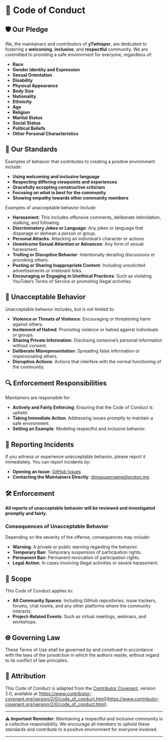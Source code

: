 # 📜 Code of Conduct

## 🛡️ **Our Pledge**

We, the maintainers and contributors of **yTwhisper**, are dedicated to fostering a **welcoming**, **inclusive**, and **respectful** community. We are committed to providing a safe environment for everyone, regardless of:

- **Race**
- **Gender Identity and Expression**
- **Sexual Orientation**
- **Disability**
- **Physical Appearance**
- **Body Size**
- **Nationality**
- **Ethnicity**
- **Age**
- **Religion**
- **Marital Status**
- **Social Status**
- **Political Beliefs**
- **Other Personal Characteristics**

## 🤝 **Our Standards**

Examples of behavior that contributes to creating a positive environment include:

- **Using welcoming and inclusive language**
- **Respecting differing viewpoints and experiences**
- **Gracefully accepting constructive criticism**
- **Focusing on what is best for the community**
- **Showing empathy towards other community members**

Examples of unacceptable behavior include:

- **Harassment**: This includes offensive comments, deliberate intimidation, stalking, and following.
- **Discriminatory Jokes or Language**: Any jokes or language that disparage or demean a person or group.
- **Personal Attacks**: Attacking an individual’s character or actions.
- **Unwelcome Sexual Attention or Advances**: Any form of sexual harassment.
- **Trolling or Disruptive Behavior**: Intentionally derailing discussions or provoking others.
- **Posting or Sharing Inappropriate Content**: Including unsolicited advertisements or irrelevant links.
- **Encouraging or Engaging in Unethical Practices**: Such as violating YouTube’s Terms of Service or promoting illegal activities.

## 🚫 **Unacceptable Behavior**

Unacceptable behavior includes, but is not limited to:

- **Violence or Threats of Violence**: Encouraging or threatening harm against others.
- **Incitement of Hatred**: Promoting violence or hatred against individuals or groups.
- **Sharing Private Information**: Disclosing someone’s personal information without consent.
- **Deliberate Misrepresentation**: Spreading false information or impersonating others.
- **Disruptive Actions**: Actions that interfere with the normal functioning of the community.

## 🔍 **Enforcement Responsibilities**

Maintainers are responsible for:

- **Actively and Fairly Enforcing**: Ensuring that the Code of Conduct is upheld.
- **Taking Immediate Action**: Addressing issues promptly to maintain a safe environment.
- **Setting an Example**: Modeling respectful and inclusive behavior.

## 📝 **Reporting Incidents**

If you witness or experience unacceptable behavior, please report it immediately. You can report incidents by:

- **Opening an Issue**: [GitHub Issues](https://github.com/dimasusername/itwhisper/issues)
- **Contacting the Maintainers Directly**: [dimasusername@proton.me](mailto:dimasusername@proton.me)

## 🛠️ **Enforcement**

**All reports of unacceptable behavior will be reviewed and investigated promptly and fairly.**

### **Consequences of Unacceptable Behavior**

Depending on the severity of the offense, consequences may include:

- **Warning**: A private or public warning regarding the behavior.
- **Temporary Ban**: Temporary suspension of participation rights.
- **Permanent Ban**: Permanent revocation of participation rights.
- **Legal Action**: In cases involving illegal activities or severe harassment.

## 📜 **Scope**

This Code of Conduct applies to:

- **All Community Spaces**: Including GitHub repositories, issue trackers, forums, chat rooms, and any other platforms where the community interacts.
- **Project-Related Events**: Such as virtual meetings, webinars, and workshops.

## 🌐 **Governing Law**

These Terms of Use shall be governed by and construed in accordance with the laws of the jurisdiction in which the authors reside, without regard to its conflict of law principles.

## 👥 **Attribution**

This Code of Conduct is adapted from the [Contributor Covenant](https://www.contributor-covenant.org/), version 2.0, available at [https://www.contributor-covenant.org/version/2/0/code_of_conduct.html](https://www.contributor-covenant.org/version/2/0/code_of_conduct.html).

---

**⚠️ Important Reminder:**
Maintaining a respectful and inclusive community is a collective responsibility. We encourage all members to uphold these standards and contribute to a positive environment for everyone involved.

---
